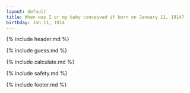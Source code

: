 ```yaml
---
layout: default
title: When was I or my baby conceived if born on January 11, 1914?
birthday: Jan 11, 1914
---
```


{% include header.md %}

{% include guess.md %}

{% include calculate.md %}

{% include safety.md %}

{% include footer.md %}



